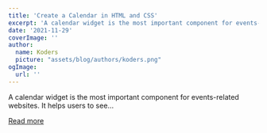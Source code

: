 ```yaml
---
title: 'Create a Calendar in HTML and CSS'
excerpt: 'A calendar widget is the most important component for events-related websites. It helps users to see...'
date: '2021-11-29'
coverImage: ''
author:
  name: Koders
  picture: "assets/blog/authors/koders.png"
ogImage:
  url: ''
---
```


A calendar widget is the most important component for events-related websites. It helps users to see...

[Read more](https://dev.to/softcodeon/create-a-calendar-in-html-and-css-4gg9)
